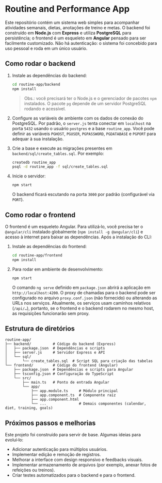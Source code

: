 # Routine and Performance App

Este repositório contém um sistema web simples para acompanhar atividades semanais, dietas, anotações de treino e metas. O backend foi construído em **Node.js** com **Express** e utiliza **PostgreSQL** para persistência; o frontend é um esqueleto em **Angular** pensado para ser facilmente customizado. Não há autenticação: o sistema foi concebido para uso pessoal e roda em um único usuário.

## Como rodar o backend

1. Instale as dependências do backend:

   ```bash
   cd routine-app/backend
   npm install
   ```

   > Obs.: você precisará ter o Node.js e o gerenciador de pacotes `npm` instalados. O pacote `pg` depende de um servidor PostgreSQL rodando e acessível.

2. Configure as variáveis de ambiente com os dados de conexão do PostgreSQL. Por padrão, o `server.js` tenta conectar em `localhost` na porta `5432` usando o usuário `postgres` e a base `routine_app`. Você pode definir as variáveis `PGHOST`, `PGUSER`, `PGPASSWORD`, `PGDATABASE` e `PGPORT` para adequar à sua instalação.

3. Crie a base e execute as migrações presentes em `backend/sql/create_tables.sql`. Por exemplo:

   ```bash
   createdb routine_app
   psql -d routine_app -f sql/create_tables.sql
   ```

4. Inicie o servidor:

   ```bash
   npm start
   ```

   O backend ficará escutando na porta `3000` por padrão (configurável via `PORT`).

## Como rodar o frontend

O frontend é um esqueleto Angular. Para utilizá‑lo, você precisa ter o `@angular/cli` instalado globalmente (`npm install -g @angular/cli`) e acesso à internet para baixar as dependências. Após a instalação do CLI:

1. Instale as dependências do frontend:

   ```bash
   cd routine-app/frontend
   npm install
   ```

2. Para rodar em ambiente de desenvolvimento:

   ```bash
   npm start
   ```

   O comando `ng serve` definido em `package.json` abrirá a aplicação em `http://localhost:4200`. O proxy de chamadas para o backend pode ser configurado no arquivo `proxy.conf.json` (não fornecido) ou alterando as URLs nos serviços. Atualmente, os serviços usam caminhos relativos (`/api/…`), portanto, se o frontend e o backend rodarem no mesmo host, as requisições funcionarão sem proxy.

## Estrutura de diretórios

```
routine-app/
├── backend/          # Código do backend (Express)
│   ├── package.json  # Dependências e scripts
│   ├── server.js     # Servidor Express e API
│   └── sql/
│       └── create_tables.sql  # Script SQL para criação das tabelas
└── frontend/         # Código do frontend (Angular)
    ├── package.json  # Dependências e scripts para Angular
    ├── tsconfig.json # Configuração do TypeScript
    └── src/
        ├── main.ts   # Ponto de entrada Angular
        └── app/
            ├── app.module.ts     # Módulo principal
            ├── app.component.ts  # Componente raiz
            ├── app.component.html
            └── ...               # Demais componentes (calendar, diet, training, goals)
```

## Próximos passos e melhorias

Este projeto foi construído para servir de base. Algumas ideias para evoluí‑lo:

* Adicionar autenticação para múltiplos usuários.
* Implementar edição e remoção de registros.
* Melhorar a interface com design responsivo e feedbacks visuais.
* Implementar armazenamento de arquivos (por exemplo, anexar fotos de refeições ou treinos).
* Criar testes automatizados para o backend e para o frontend.
